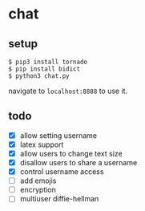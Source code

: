 # chat

## setup

```
$ pip3 install tornado
$ pip install bidict
$ python3 chat.py
```
navigate to `localhost:8888` to use it.

## todo

- [x] allow setting username
- [x] latex support
- [x] allow users to change text size
- [x] disallow users to share a username
- [x] control username access
- [ ] add emojis
- [ ] encryption
- [ ] multiuser diffie-hellman
